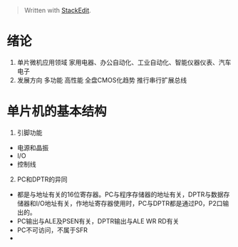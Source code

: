 > Written with [StackEdit](https://stackedit.io/).
# 绪论
1. 单片微机应用领域
家用电器、办公自动化、工业自动化、智能仪器仪表、汽车电子
2. 发展方向
多功能 高性能 全盘CMOS化趋势 推行串行扩展总线
# 单片机的基本结构
1. 引脚功能
- 电源和晶振
- I/O
- 控制线
2. PC和DPTR的异同
- 都是与地址有关的16位寄存器。PC与程序存储器的地址有关，DPTR与数据存储器和I/O地址有关，作地址寄存器使用时，PC与DPTR都是通过P0，P2口输出的。
- PC输出与ALE及PSEN有关，DPTR输出与ALE WR RD有关
- PC不可访问，不属于SFR
- 
<!--stackedit_data:
eyJoaXN0b3J5IjpbMjAzNzU4NzcyMCwtNDk3ODIxOTMwLDYxNj
EyMTgyNSwxODQ0MjkzODk4LC02MTgzMzYxMiwtNzg4ODE5MjY4
LDIwMzY4ODk5ODAsLTEzMzY3MDAzODMsMTY1NTU3ODgxOCwxOD
I5Njg2MDQ3LC01NDQ0MTU4MTcsMTgwODg1OTQyNCw3MzA5OTgx
MTZdfQ==
-->